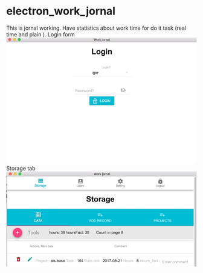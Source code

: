 # electron_work_jornal

This is jornal working. Have statistics about work time for do it task (real time and plain ).
Login form
![Work jornal screenshot](https://raw.githubusercontent.com/eagle7410/electron-work-jornal/master/login.jpg)  
Storage tab  
![Work jornal screenshot](https://raw.githubusercontent.com/eagle7410/electron-work-jornal/master/storage.jpg)
